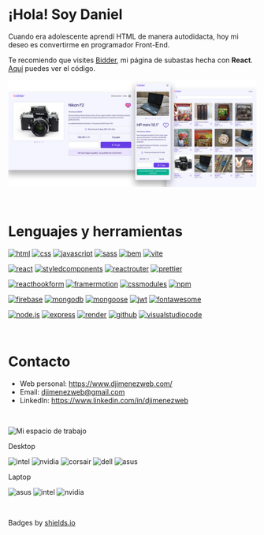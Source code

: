 # ¡Hola! Soy Daniel

Cuando era adolescente aprendí HTML de manera autodidacta, hoy mi deseo es convertirme en programador Front-End.

Te recomiendo que visites [Bidder](https://bidder.onrender.com/), mi página de subastas hecha con **React**. [Aquí](https://github.com/djimenezweb/bidder) puedes ver el código.

[![Bidder](https://github.com/djimenezweb/bidder/blob/main/public/assets/samples/bidder.jpg?raw=true)](https://bidder.onrender.com/)

<p></p><br/>

# Lenguajes y herramientas

[![html](https://img.shields.io/badge/-html-e34f26?logo=html5&logoColor=white&style=for-the-badge)](https://developer.mozilla.org/en-US/docs/Web/HTML)
[![css](https://img.shields.io/badge/-css-1572B6?logo=css3&logoColor=white&style=for-the-badge)](https://developer.mozilla.org/en-US/docs/Web/CSS)
[![javascript](https://img.shields.io/badge/-javascript-f7df1e?logo=javascript&logoColor=black&style=for-the-badge)](https://developer.mozilla.org/en-US/docs/Web/JavaScript)
[![sass](https://img.shields.io/badge/-sass-cc6699?logo=sass&logoColor=white&style=for-the-badge)](https://sass-lang.com/)
[![bem](https://img.shields.io/badge/-bem-000?logo=bem&logoColor=fff&style=for-the-badge)](https://getbem.com/)
[![vite](https://img.shields.io/badge/-vite-646cff?logo=vite&logoColor=white&style=for-the-badge)](https://vitejs.dev/)

[![react](https://img.shields.io/badge/-react-61dafb?logo=react&logoColor=black&style=for-the-badge)](https://react.dev/)
[![styledcomponents](https://img.shields.io/badge/-styled%20components-db7093?logo=styledcomponents&logoColor=white&style=for-the-badge)](https://styled-components.com/)
[![reactrouter](https://img.shields.io/badge/-react%20router-ca4245?logo=reactrouter&logoColor=white&style=for-the-badge)](https://reactrouter.com/en/main)
[![prettier](https://img.shields.io/badge/-prettier-F7B93E?logo=prettier&logoColor=black&style=for-the-badge)](https://prettier.io/)

[![reacthookform](https://img.shields.io/badge/-react%20hook%20form-ec5990?logo=reacthookform&logoColor=white&style=for-the-badge)](https://react-hook-form.com/)
[![framermotion](https://img.shields.io/badge/-framer%20motion-0055FF?logo=framer&logoColor=white&style=for-the-badge)](https://www.framer.com/motion/)
[![cssmodules](https://img.shields.io/badge/-css%20modules-000?logo=cssmodules&logoColor=fff&style=for-the-badge)](https://github.com/css-modules)
[![npm](https://img.shields.io/badge/-npm-CB3837?logo=npm&logoColor=white&style=for-the-badge)](https://www.npmjs.com/)

[![firebase](https://img.shields.io/badge/-firebase-ffca28?logo=firebase&logoColor=black&style=for-the-badge)](https://firebase.google.com/)
[![mongodb](https://img.shields.io/badge/-mongodb-47a248?logo=mongodb&logoColor=white&style=for-the-badge)](https://www.mongodb.com/)
[![mongoose](https://img.shields.io/badge/-mongoose-880000?logo=mongoose&logoColor=white&style=for-the-badge)](https://mongoosejs.com/)
[![jwt](https://img.shields.io/badge/-jwt-000000?logo=jsonwebtokens&logoColor=white&style=for-the-badge)](https://jwt.io/)
[![fontawesome](https://img.shields.io/badge/-font%20awesome-528DD7?logo=fontawesome&logoColor=white&style=for-the-badge)](https://fontawesome.com/)

[![node.js](https://img.shields.io/badge/-node.js-339933?logo=node.js&logoColor=white&style=for-the-badge)](https://nodejs.org/en)
[![express](https://img.shields.io/badge/-express-000?logo=express&logoColor=fff&style=for-the-badge)](https://expressjs.com/)
[![render](https://img.shields.io/badge/-render-46e3b7?logo=render&logoColor=white&style=for-the-badge)](https://render.com/)
[![github](https://img.shields.io/badge/-github-181717?logo=github&logoColor=fff&style=for-the-badge)](https://github.com/)
[![visualstudiocode](https://img.shields.io/badge/-vs%20code-007ACC?logo=visualstudiocode&logoColor=fff&style=for-the-badge)](https://code.visualstudio.com/)

<p></p><br/>

# Contacto

- Web personal: https://www.djimenezweb.com/
- Email: djimenezweb@gmail.com
- LinkedIn: https://www.linkedin.com/in/djimenezweb

<p></p><br/>

![Mi espacio de trabajo](https://github.com/djimenezweb/djimenezweb/blob/main/DSC08323.jpg?raw=true)

Desktop

![intel](https://img.shields.io/badge/-i7%204790-0071c5?logo=intel&labelColor=gray&logoColor=white&style=plastic)
![nvidia](https://img.shields.io/badge/-GT%201030-76b900?logo=nvidia&labelColor=gray&logoColor=white&style=plastic)
![corsair](https://img.shields.io/badge/-RM%20650x-000?logo=corsair&labelColor=gray&logoColor=white&style=plastic)
![dell](https://img.shields.io/badge/-U2415-007db8?logo=dell&labelColor=gray&style=plastic)
![asus](https://img.shields.io/badge/-vw199-000?logo=asus&labelColor=gray&logoColor=white&style=plastic)

Laptop

![asus](https://img.shields.io/badge/-Vivobook%20Pro%2015-000?logo=asus&labelColor=gray&logoColor=white&style=plastic)
![intel](https://img.shields.io/badge/-i5%2011300-0071c5?logo=intel&labelColor=gray&logoColor=white&style=plastic)
![nvidia](https://img.shields.io/badge/-RTX%203050-76b900?logo=nvidia&labelColor=gray&logoColor=white&style=plastic)

<p></p><br/>

Badges by [shields.io](https://shields.io/)

<!--
<img src="https://raw.githubusercontent.com/devicons/devicon/master/icons/html5/html5-original-wordmark.svg"/>
<img src="https://raw.githubusercontent.com/devicons/devicon/master/icons/css3/css3-original-wordmark.svg"/>
<img src="https://raw.githubusercontent.com/devicons/devicon/master/icons/javascript/javascript-original.svg" />
<img src="https://www.vectorlogo.zone/logos/git-scm/git-scm-icon.svg"/>
<img src="http://jennyknuth.com/wp-content/uploads/2018/03/BEM-1.png" />
<img src="https://upload.wikimedia.org/wikipedia/commons/thumb/9/96/Sass_Logo_Color.svg/2560px-Sass_Logo_Color.svg.png" />
-->
